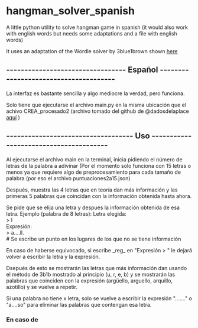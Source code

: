 # hangman_solver_spanish

A little python utility to solve hangman game in spanish (it would also work with english words but needs some adaptations and a file with english words)

It uses an adaptation of the Wordle solver by 3blue1brown shown [here](https://www.youtube.com/watch?v=v68zYyaEmEA)

## --------------------------------- Español --------------------------------------

La interfaz es bastante sencilla y algo mediocre la verdad, pero funciona.

Solo tiene que ejecutarse el archivo main.py en la misma ubicación que el achivo CREA_procesado2 (archivo tomado del github de @dadosdelaplace [aquí](https://github.com/dadosdelaplace/blog-R-repo) )

## ----------------------------------- Uso ---------------------------------------

Al ejecutarse el archivo main en la terminal, inicia pidiendo el número de letras de la palabra a adivinar (Por el momento solo funciona con 15 letras o menos ya que requiere algo de preprocesamiento para cada tamaño de palabra (por eso el archivo puntuaciones2a15.json)

Después, muestra las 4 letras que en teoría dan más información y las primeras 5 palabras que coincidan con la información obtenida hasta ahora.

Se pide que se elija una letra y después la información obtenida de esa letra. Ejemplo (palabra de 8 letras):
  Letra elegida:  
  \> l  
  Expresión:  
  \> a....ll.        
  \# Se escribe un punto en los lugares de los que no se tiene información  
  
En caso de haberse equivocado, si escribe \_reg_ en "Expresión > " le dejará volver a escribir la letra y la expresión. 

Dsepués de esto se mostrarán las letras que más información dan usando el método de 3b1b mostrado al principio (u, r, e, b) y se mostrarán las palabras que coinciden con la expresión (argüello, arguello, arquillo, azotillo) y se vuelve a repetir.

Si una palabra no tiene x letra, solo se vuelve a escribir la expresión "......." o "a....so" para eliminar las palabras que contengan esa letra.

### En caso de 

